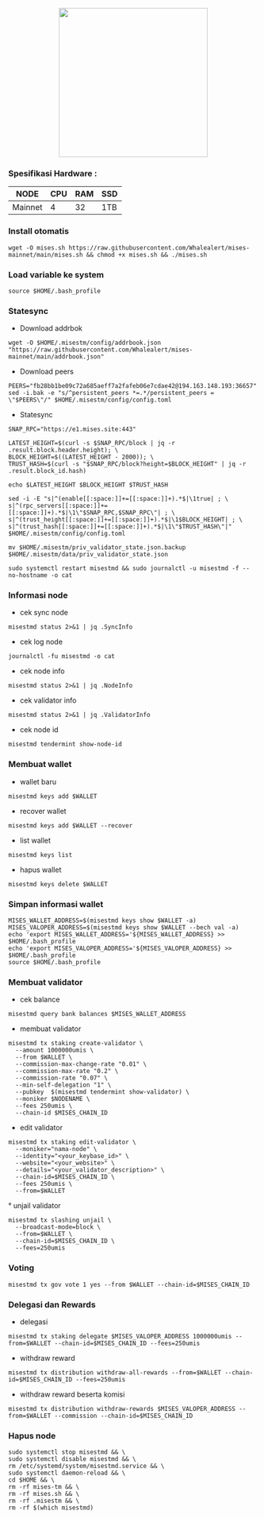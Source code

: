 <p align="center">
  <img width="300" height="auto" src="https://user-images.githubusercontent.com/108969749/203468600-bd337c5d-70b2-46bd-8a56-bcc001a447db.jpeg">
</p>

### Spesifikasi Hardware :
NODE  | CPU     | RAM      | SSD     |
| ------------- | ------------- | ------------- | -------- |
| Mainnet | 4          | 32         | 1TB  |

### Install otomatis
```
wget -O mises.sh https://raw.githubusercontent.com/Whalealert/mises-mainnet/main/mises.sh && chmod +x mises.sh && ./mises.sh
```
### Load variable ke system
```
source $HOME/.bash_profile
```
### Statesync
* Download addrbok
```
wget -O $HOME/.misestm/config/addrbook.json "https://raw.githubusercontent.com/Whalealert/mises-mainnet/main/addrbook.json"
```
* Download peers
```
PEERS="fb28bb1be09c72a685aeff7a2fafeb06e7cdae42@194.163.148.193:36657"
sed -i.bak -e "s/^persistent_peers *=.*/persistent_peers = \"$PEERS\"/" $HOME/.misestm/config/config.toml
```
* Statesync
```
SNAP_RPC="https://e1.mises.site:443"

LATEST_HEIGHT=$(curl -s $SNAP_RPC/block | jq -r .result.block.header.height); \
BLOCK_HEIGHT=$((LATEST_HEIGHT - 2000)); \
TRUST_HASH=$(curl -s "$SNAP_RPC/block?height=$BLOCK_HEIGHT" | jq -r .result.block_id.hash)

echo $LATEST_HEIGHT $BLOCK_HEIGHT $TRUST_HASH

sed -i -E "s|^(enable[[:space:]]+=[[:space:]]+).*$|\1true| ; \
s|^(rpc_servers[[:space:]]+=[[:space:]]+).*$|\1\"$SNAP_RPC,$SNAP_RPC\"| ; \
s|^(trust_height[[:space:]]+=[[:space:]]+).*$|\1$BLOCK_HEIGHT| ; \
s|^(trust_hash[[:space:]]+=[[:space:]]+).*$|\1\"$TRUST_HASH\"|" $HOME/.misestm/config/config.toml

mv $HOME/.misestm/priv_validator_state.json.backup $HOME/.misestm/data/priv_validator_state.json

sudo systemctl restart misestmd && sudo journalctl -u misestmd -f --no-hostname -o cat
```
### Informasi node

   * cek sync node
```
misestmd status 2>&1 | jq .SyncInfo
```
   * cek log node
```
journalctl -fu misestmd -o cat
```
   * cek node info
```
misestmd status 2>&1 | jq .NodeInfo
```
   * cek validator info
```
misestmd status 2>&1 | jq .ValidatorInfo
```
  * cek node id
```
misestmd tendermint show-node-id
```

### Membuat wallet
   * wallet baru
```
misestmd keys add $WALLET
```
   * recover wallet
```
misestmd keys add $WALLET --recover
```
   * list wallet
```
misestmd keys list
```
   * hapus wallet
```
misestmd keys delete $WALLET
```
### Simpan informasi wallet
```
MISES_WALLET_ADDRESS=$(misestmd keys show $WALLET -a)
MISES_VALOPER_ADDRESS=$(misestmd keys show $WALLET --bech val -a)
echo 'export MISES_WALLET_ADDRESS='${MISES_WALLET_ADDRESS} >> $HOME/.bash_profile
echo 'export MISES_VALOPER_ADDRESS='${MISES_VALOPER_ADDRESS} >> $HOME/.bash_profile
source $HOME/.bash_profile
```

### Membuat validator
 * cek balance
```
misestmd query bank balances $MISES_WALLET_ADDRESS
```
 * membuat validator
```
misestmd tx staking create-validator \
  --amount 1000000umis \
  --from $WALLET \
  --commission-max-change-rate "0.01" \
  --commission-max-rate "0.2" \
  --commission-rate "0.07" \
  --min-self-delegation "1" \
  --pubkey  $(misestmd tendermint show-validator) \
  --moniker $NODENAME \
  --fees 250umis \
  --chain-id $MISES_CHAIN_ID
```
 * edit validator
```
misestmd tx staking edit-validator \
  --moniker="nama-node" \
  --identity="<your_keybase_id>" \
  --website="<your_website>" \
  --details="<your_validator_description>" \
  --chain-id=$MISES_CHAIN_ID \
  --fees 250umis \
  --from=$WALLET
```
 ° unjail validator
```
misestmd tx slashing unjail \
  --broadcast-mode=block \
  --from=$WALLET \
  --chain-id=$MISES_CHAIN_ID \
  --fees=250umis
```
### Voting
```
misestmd tx gov vote 1 yes --from $WALLET --chain-id=$MISES_CHAIN_ID
```
### Delegasi dan Rewards
  * delegasi
```
misestmd tx staking delegate $MISES_VALOPER_ADDRESS 1000000umis --from=$WALLET --chain-id=$MISES_CHAIN_ID --fees=250umis
```
  * withdraw reward
```
misestmd tx distribution withdraw-all-rewards --from=$WALLET --chain-id=$MISES_CHAIN_ID --fees=250umis
```
  * withdraw reward beserta komisi
```
misestmd tx distribution withdraw-rewards $MISES_VALOPER_ADDRESS --from=$WALLET --commission --chain-id=$MISES_CHAIN_ID
```

### Hapus node
```
sudo systemctl stop misestmd && \
sudo systemctl disable misestmd && \
rm /etc/systemd/system/misestmd.service && \
sudo systemctl daemon-reload && \
cd $HOME && \
rm -rf mises-tm && \
rm -rf mises.sh && \
rm -rf .misestm && \
rm -rf $(which misestmd)
```
